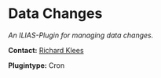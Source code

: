 # Data Changes

*An ILIAS-Plugin for managing data changes.*

**Contact:** [Richard Klees](https://github.com/klees)

**Plugintype:** Cron

